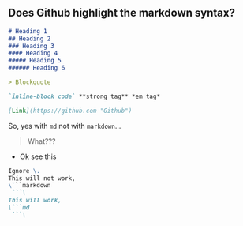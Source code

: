 Does Github highlight the markdown syntax?
-----------------------------------------

```md
# Heading 1
## Heading 2
### Heading 3
#### Heading 4
##### Heading 5
###### Heading 6

> Blockquote

`inline-block code` **strong tag** *em tag*

[Link](https://github.com "Github")
```

So, yes with `md` not with `markdown`...

> What???  

+ Ok see this

```md
Ignore \.
This will not work,
\```markdown
 ```\
This will work,
\```md
 ```\
```
